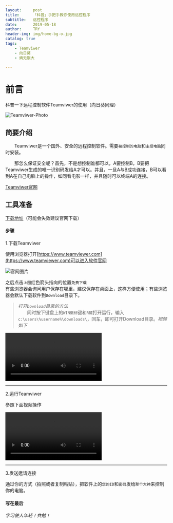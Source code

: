 ```yaml
---
layout:     post
title:      「科普」手把手教你使用远控程序
subtitle:   远控程序
date:       2019-05-18
author:     TRY
header-img: img/home-bg-o.jpg
catalog: true
tags:
    - Teamviwer
    - 向日葵
    - 熵无限大
    
---
```

# 前言

科普一下远程控制软件Teamviwer的使用（向日葵同理）

![Teamviwer-Photo](http://img3.imgtn.bdimg.com/it/u=1058844750,689370465&fm=26&gp=0.jpg)

## 简要介绍

　　Teamviwer是一个国外、安全的远程控制软件。需要`被控制的电脑`和`主控电脑`同时安装。

　　那怎么保证安全呢？首先，不是想控制谁都可以，A要控制B，B要把Teamviwer生成的唯一识别码发给A才可以。并且，一旦A与B成功连接，B可以看到A在自己电脑上的操作，如同看电影一样，并且随时可以终端A的连接。

[Teamviwer官网](https://www.teamviewer.com)  


## 工具准备

[下载地址](https://tv-static-net.oss-cn-beijing.aliyuncs.com/download/tv14/TeamViewer_Setup.exe)（可能会失效建议官网下载）

#### 步骤


1.下载Teamviwer

使用浏览器打开[https://www.teamviewer.com](https://www.teamviewer.com)可以进入软件官网

![官网图片](https://firerock2019.github.io/img/手把手教你使用远控程序/TeamviwerHomePage.png "官网图片")

之后点击`上图`红色箭头指向的位置`免费下载`  
有些浏览器会询问用户保存在哪里，建议保存在桌面上，这样方便使用；有些浏览器会默认下载软件到`Download`目录下。 

>*打开`Download`目录的方法*  
　　同时按下键盘上的`WIN徽标`键和`R键`打开运行，输入`c:\users\%username%\downloads\`，回车，即可打开Download目录。*视频如下*

![Video](https://firerock2019.github.io/img/手把手教你使用远控程序/2.mp4 "Video")

---

2.运行Teamviwer

参照下面视频操作  

![Video](https://firerock2019.github.io/img/手把手教你使用远控程序/1.mp4 "Video")

---

3.发送邀请连接

通过你的方式（拍照或者复制粘贴），把软件上的`您的ID`和`密码`发给`那个大神`来控制你的电脑。
 


#### 写在最后

*学习使人年轻！共勉！*